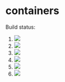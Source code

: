 # containers

Build status:

1. [![](https://github.com/milesba4/containers/workflows/tests-BST/badge.svg)](https://github.com/milesba4/containers/actions?query=workflow%3Atests-BST)
1. [![](https://github.com/milesba4/containers/workflows/tests-BinaryTree/badge.svg)](https://github.com/milesba4/containers/actions?query=workflow%3Atests-BinaryTree)
1. [![](https://github.com/milesba4/containers/workflows/tests-fibonacci/badge.svg)](https://github.com/milesba4/containers/actions?query=workflow%3Atests-fibonacci)
1. [![](https://github.com/milesba4/containers/workflows/tests-range/badge.svg)](https://github.com/milesba4/containers/actions?query=workflow%3Atests-range)
1. [![](https://github.com/milesba4/containers/workflows/tests-AVLTree/badge.svg)](https://github.com/milesba4/containers/actions?query=workflow%3Atests-AVLTree)
1. [![](https://github.com/milesba4/containers/workflows/tests-heap/badge.svg)](https://github.com/milesba4/containers/actions?query=workflow%3Atests-heap)

